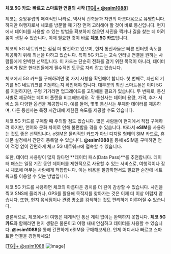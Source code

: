 **체코 5G 카드: 빠르고 스마트한 연결의 시작 [[TG💪+ @esim1088](https://t.me/s/esim1088)]**

체코는 중앙유럽의 매력적인 나라로, 역사적 건축물과 자연의 아름다움으로 유명합니다. 하지만 여행자로서 체코를 방문할 때 가장 먼저 고려해야 할 것이 바로 통신입니다. 현지에서 데이터를 사용할 수 있는 방법을 확보하지 않으면 사진을 찍거나 길을 찾는 데 어려움이 생길 수 있습니다. 이때 필요한 것이 바로 **체코 5G 카드**입니다.

체코의 5G 네트워크는 점점 더 발전하고 있으며, 현지 통신사들은 빠른 인터넷 속도를 제공하기 위해 최선을 다하고 있습니다. 특히 5G 카드는 고속 인터넷 연결을 원하는 사람들에게 완벽한 선택입니다. 이 카드는 단순히 전화를 걸기 위한 목적이 아니라, 데이터 소비가 많은 현대인들에게 필수적인 도구로 자리 잡고 있습니다.

체코에서 5G 카드를 구매하려면 몇 가지 사항을 확인해야 합니다. 첫 번째로, 자신의 기기를 5G 네트워크를 지원하는지 확인해야 합니다. 대부분의 최신 스마트폰은 이미 5G를 지원하지만, 구형 기기라면 업그레이드를 고민해볼 필요가 있습니다. 두 번째로, 통신사별로 제공하는 데이터 플랜을 비교해보세요. 각 통신사는 데이터 용량, 가격, 추가 서비스 등 다양한 옵션을 제공합니다. 예를 들어, 몇몇 통신사는 무제한 데이터를 제공하며, 다른 통신사는 특정 시간대에 제한된 속도를 제공할 수도 있습니다.

체코 5G 카드를 구매할 때 주의할 점도 있습니다. 많은 사람들이 현지에서 직접 구매하려 하지만, 언어와 문화 차이로 인해 불편함을 겪을 수 있습니다. 따라서 **eSIM**을 사용하는 것도 좋은 선택입니다. eSIM은 물리적인 카드가 아닌 디지털 형태의 SIM 카드로, 휴대폰 설정에서 간단히 등록할 수 있습니다. **@esim1088**을 통해 eSIM을 구매하면 언어 걱정 없이 간편하게 체코 5G 네트워크에 접속할 수 있습니다.

또한, 데이터 사용량이 많지 않다면 **데이터 패스(Data Pass)**를 추천합니다. 데이터 패스는 일정 기간 동안 데이터를 제한적으로 사용할 수 있는 서비스로, 여행객이나 잠시 체코에 머무는 사람에게 적합합니다. 이는 비용을 절감하면서도 필요한 순간에 네트워크를 이용할 수 있는 방법입니다.

체코 5G 카드를 사용하면 체코의 아름다운 경치를 더 깊이 감상할 수 있습니다. 사진을 찍고 SNS에 올리거나, GPS를 활용해 목적지를 찾아가는 것은 이제 더 이상 어렵지 않습니다. 또한, 현지 음식점이나 관광 명소를 검색하는 것도 편리하게 이루어질 수 있습니다.

결론적으로, 체코에서의 여행은 체계적인 통신 계획 없이는 완벽하지 못합니다. **체코 5G 카드**와 함께라면 현지 생활은 물론이고 여행 내내 안심하고 데이터를 사용할 수 있습니다. **@esim1088**을 통해 간편하게 eSIM을 구매해보세요. 언제 어디서나 빠르고 스마트한 연결을 경험하세요!

[[TG💪+ @esim1088](https://t.me/s/esim1088) ![Image](https://i.postimg.cc/Y0z9fWf4/image.png)]